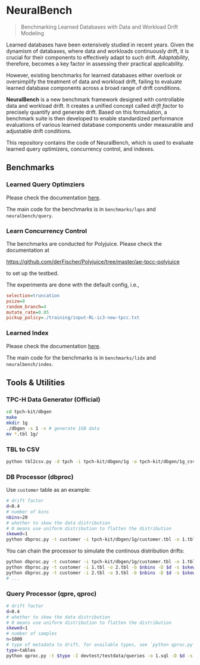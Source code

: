 # NeuralBench

> Benchmarking Learned Databases with Data and Workload Drift Modeling

Learned databases have been extensively studied in recent years. Given the dynamism of databases, where data and workloads continuously drift, it is crucial for their components to effectively adapt to such drift. *Adaptability*, therefore, becomes a key factor in assessing their practical applicability.

However, existing benchmarks for learned databases either overlook or oversimplify the treatment of data and workload drift, failing to evaluate learned database components across a broad range of drift conditions.

**NeuralBench** is a new benchmark framework designed with controllable data and workload drift. It creates a unified concept called *drift factor* to precisely quantify and generate drift. Based on this formulation, a benchmark suite is then developed to enable standardized performance evaluations of various learned database components under measurable and adjustable drift conditions.

This repository contains the code of NeuralBench, which is used to evaluate learned query optimizers, concurrency control, and indexes.

## Benchmarks

### Learned Query Optimziers

Please check the documentation [here](./benchmarks/lqos/README.md).

The main code for the benchmarks is in `benchmarks/lqos` and `neuralbench/query`.

### Learn Concurrency Control

The benchmarks are conducted for Polyjuice. Please check the documentation at

<https://github.com/derFischer/Polyjuice/tree/master/ae-tpcc-polyjuice>

to set up the testbed.

The experiments are done with the default config, i.e.,

```ini
selection=truncation
psize=8
random_branch=4
mutate_rate=0.05
pickup_policy=./training/input-RL-ic3-new-tpcc.txt
```

### Learned Index

Please check the documentation [here](./benchmarks/lidx/README.md).

The main code for the benchmarks is in `benchmarks/lidx` and `neuralbench/index`.

## Tools & Utilities

### TPC-H Data Generator (Official)

```bash
cd tpch-kit/dbgen
make
mkdir 1g
./dbgen -s 1 -v # generate 1GB data
mv *.tbl 1g/
```

### TBL to CSV

```bash
python tbl2csv.py -d tpch -i tpch-kit/dbgen/1g -o tpch-kit/dbgen/1g_csv
```

### DB Processor (dbproc)

Use `customer` table as an example:

```bash
# drift factor
d=0.4
# number of bins
nbins=20 
# whether to skew the data distribution 
# 0 means use uniform distribution to flatten the distribution
skewed=1 
python dbproc.py -t customer -i tpch-kit/dbgen/1g/customer.tbl -o 1.tbl -b $nbins -D $d -s $skewed
```

You can chain the processor to simulate the continous distribution drifts:

```bash
python dbproc.py -t customer -i tpch-kit/dbgen/1g/customer.tbl -o 1.tbl -b $nbins -D $d -s $skewed
python dbproc.py -t customer -i 1.tbl -o 2.tbl -b $nbins -D $d -s $skewed
python dbproc.py -t customer -i 2.tbl -o 3.tbl -b $nbins -D $d -s $skewed
# ...
```

### Query Processor (qpre, qproc)

```bash
# drift factor
d=0.4
# whether to skew the data distribution 
# 0 means use uniform distribution to flatten the distribution
skewed=1 
# number of samples
n=1000
# type of metadata to drift. for available types, see `python qproc.py -h`
type=tables
python qproc.py -t $type -I devtest/testdata/queries -o 1.sql -D $d -s $skewed -n $n
```
